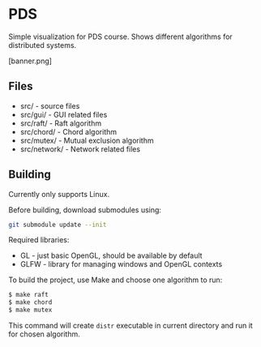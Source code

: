 # PDS

Simple visualization for PDS course. Shows different algorithms for distributed systems.

[banner.png]

## Files

- src/ - source files
- src/gui/ - GUI related files
- src/raft/ - Raft algorithm
- src/chord/ - Chord algorithm
- src/mutex/ - Mutual exclusion algorithm
- src/network/ - Network related files

## Building

Currently only supports Linux.

Before building, download submodules using:

```bash
git submodule update --init
```

Required libraries:
- GL     - just basic OpenGL, should be available by default
- GLFW   - library for managing windows and OpenGL contexts

To build the project, use Make and choose one algorithm to run:

```bash
$ make raft
$ make chord
$ make mutex
```

This command will create `distr` executable in current directory and run it for chosen algorithm.
